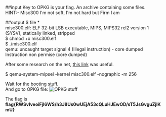 ##input
Key to OPKG is your flag. 
An archive containing some files.  
HINT:- Misc300 I'm not soft, I'm not hard but Firm I am  

##output
$ file *  
misc300.elf: ELF 32-bit LSB executable, MIPS, MIPS32 rel2 version 1 (SYSV), statically linked, stripped  
$ chmod +x misc300.elf  
$ ./misc300.elf  
qemu: uncaught target signal 4 (Illegal instruction) - core dumped  
Instruction non permise (core dumped)  

After some research on the net, [this link](https://wiki.openwrt.org/doc/howto/qemu) was useful.  

$ qemu-system-mipsel -kernel misc300.elf -nographic -m 256

Wait for the booting stuff.  
And go to OPKG file:
![OPKG stuff](https://github.com/mhackgyver-squad/mhackgyver/blob/master/writeup/images/Misc3.png)

The flag is __flag{RWSvIveoiFjI6WS/h3J8Us0wUEjA53cQLuHJEwOD/sT5JsGvguZjlKmU}__
